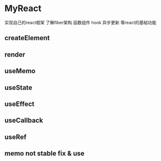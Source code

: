 # MyReact

实现自己的react框架 了解fiber架构 函数组件 hook 异步更新 等react的基础功能

## createElement
## render
## useMemo
## useState
## useEffect
## useCallback
## useRef
## memo  not stable    fix & use 
